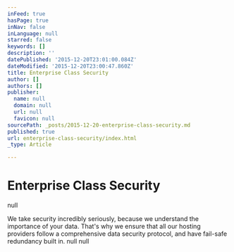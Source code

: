 ```yaml
---
inFeed: true
hasPage: true
inNav: false
inLanguage: null
starred: false
keywords: []
description: ''
datePublished: '2015-12-20T23:01:00.084Z'
dateModified: '2015-12-20T23:00:47.860Z'
title: Enterprise Class Security
author: []
authors: []
publisher:
  name: null
  domain: null
  url: null
  favicon: null
sourcePath: _posts/2015-12-20-enterprise-class-security.md
published: true
url: enterprise-class-security/index.html
_type: Article

---
```

# Enterprise Class Security
null

We take security incredibly seriously, because we understand the importance of your data. That's why we ensure that all our hosting providers follow a comprehensive data security protocol, and have fail-safe redundancy built in.
null
null